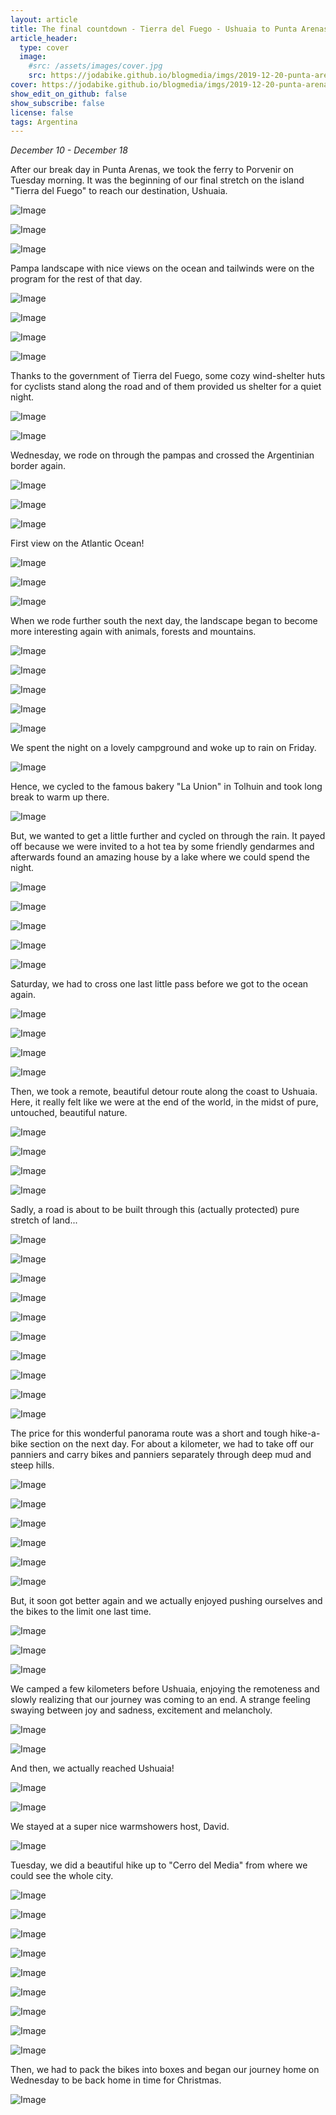 ```yaml
---
layout: article
title: The final countdown - Tierra del Fuego - Ushuaia to Punta Arenas 
article_header:
  type: cover
  image:
    #src: /assets/images/cover.jpg
    src: https://jodabike.github.io/blogmedia/imgs/2019-12-20-punta-arenas-to-ushuaia/p1300717M.jpg
cover: https://jodabike.github.io/blogmedia/imgs/2019-12-20-punta-arenas-to-ushuaia/p1300717T.jpg
show_edit_on_github: false
show_subscribe: false
license: false
tags: Argentina 
---
```


*December 10 - December 18*

After our break day in Punta Arenas, we took the ferry to Porvenir on Tuesday morning. It was the beginning of our final stretch on the island "Tierra del Fuego" to reach our destination, Ushuaia.


<!--more-->

<p><img alt="Image" title="icon" src="https://jodabike.github.io/blogmedia/imgs/2019-12-20-punta-arenas-to-ushuaia/Foto%2010.12.19%2C%2007%2036%2029M.jpg" /></p>
<p><img alt="Image" title="icon" src="https://jodabike.github.io/blogmedia/imgs/2019-12-20-punta-arenas-to-ushuaia/Foto%2010.12.19%2C%2007%2042%2040M.jpg" /></p>
<p><img alt="Image" title="icon" src="https://jodabike.github.io/blogmedia/imgs/2019-12-20-punta-arenas-to-ushuaia/Foto%2010.12.19%2C%2010%2059%2055M.jpg" /></p>

Pampa landscape with nice views on the ocean and tailwinds were on the program for the rest of that day.

<p><img alt="Image" title="icon" src="https://jodabike.github.io/blogmedia/imgs/2019-12-20-punta-arenas-to-ushuaia/Foto%2010.12.19%2C%2013%2008%2055M.jpg" /></p>
<p><img alt="Image" title="icon" src="https://jodabike.github.io/blogmedia/imgs/2019-12-20-punta-arenas-to-ushuaia/Foto%2010.12.19%2C%2016%2031%2012M.jpg" /></p>
<p><img alt="Image" title="icon" src="https://jodabike.github.io/blogmedia/imgs/2019-12-20-punta-arenas-to-ushuaia/Foto%2010.12.19%2C%2017%2006%2029M.jpg" /></p>
<p><img alt="Image" title="icon" src="https://jodabike.github.io/blogmedia/imgs/2019-12-20-punta-arenas-to-ushuaia/Foto%2010.12.19%2C%2019%2023%2004M.jpg" /></p>

Thanks to the government of Tierra del Fuego, some cozy wind-shelter huts for cyclists stand along the road and of them provided us shelter for a quiet night.

<p><img alt="Image" title="icon" src="https://jodabike.github.io/blogmedia/imgs/2019-12-20-punta-arenas-to-ushuaia/Foto%2010.12.19%2C%2021%2040%2018M.jpg" /></p>
<p><img alt="Image" title="icon" src="https://jodabike.github.io/blogmedia/imgs/2019-12-20-punta-arenas-to-ushuaia/Foto%2010.12.19%2C%2021%2039%2039M.jpg" /></p>

Wednesday, we rode on through the pampas and crossed the Argentinian border again.

<p><img alt="Image" title="icon" src="https://jodabike.github.io/blogmedia/imgs/2019-12-20-punta-arenas-to-ushuaia/Foto%2011.12.19%2C%2009%2003%2059M.jpg" /></p>
<p><img alt="Image" title="icon" src="https://jodabike.github.io/blogmedia/imgs/2019-12-20-punta-arenas-to-ushuaia/Foto%2011.12.19%2C%2009%2029%2033M.jpg" /></p>
<p><img alt="Image" title="icon" src="https://jodabike.github.io/blogmedia/imgs/2019-12-20-punta-arenas-to-ushuaia/Foto%2011.12.19%2C%2010%2020%2016M.jpg" /></p>

First view on the Atlantic Ocean!
<p><img alt="Image" title="icon" src="https://jodabike.github.io/blogmedia/imgs/2019-12-20-punta-arenas-to-ushuaia/Foto%2011.12.19%2C%2015%2045%2028M.jpg" /></p>

<p><img alt="Image" title="icon" src="https://jodabike.github.io/blogmedia/imgs/2019-12-20-punta-arenas-to-ushuaia/Foto%2011.12.19%2C%2018%2008%2031M.jpg" /></p>
<p><img alt="Image" title="icon" src="https://jodabike.github.io/blogmedia/imgs/2019-12-20-punta-arenas-to-ushuaia/Foto%2011.12.19%2C%2020%2045%2031M.jpg" /></p>

When we rode further south the next day, the landscape began to become more interesting again with animals, forests and mountains.

<p><img alt="Image" title="icon" src="https://jodabike.github.io/blogmedia/imgs/2019-12-20-punta-arenas-to-ushuaia/Foto%2012.12.19%2C%2008%2049%2035M.jpg" /></p>
<p><img alt="Image" title="icon" src="https://jodabike.github.io/blogmedia/imgs/2019-12-20-punta-arenas-to-ushuaia/Foto%2012.12.19%2C%2014%2015%2015M.jpg" /></p>
<p><img alt="Image" title="icon" src="https://jodabike.github.io/blogmedia/imgs/2019-12-20-punta-arenas-to-ushuaia/Foto%2012.12.19%2C%2014%2037%2047M.jpg" /></p>
<p><img alt="Image" title="icon" src="https://jodabike.github.io/blogmedia/imgs/2019-12-20-punta-arenas-to-ushuaia/Foto%2012.12.19%2C%2017%2004%2046M.jpg" /></p>
<p><img alt="Image" title="icon" src="https://jodabike.github.io/blogmedia/imgs/2019-12-20-punta-arenas-to-ushuaia/Foto%2012.12.19%2C%2017%2008%2019M.jpg" /></p>

We spent the night on a lovely campground and woke up to rain on Friday.

<p><img alt="Image" title="icon" src="https://jodabike.github.io/blogmedia/imgs/2019-12-20-punta-arenas-to-ushuaia/Foto%2012.12.19%2C%2019%2039%2000M.jpg" /></p>

Hence, we cycled to the famous bakery "La Union" in Tolhuin and took long break to warm up there.

<p><img alt="Image" title="icon" src="https://jodabike.github.io/blogmedia/imgs/2019-12-20-punta-arenas-to-ushuaia/Foto%2013.12.19%2C%2016%2047%2013M.jpg" /></p>

But, we wanted to get a little further and cycled on through the rain. It payed off because we were invited to a hot tea by some friendly gendarmes and afterwards found an amazing house by a lake where we could spend the night.

<p><img alt="Image" title="icon" src="https://jodabike.github.io/blogmedia/imgs/2019-12-20-punta-arenas-to-ushuaia/Foto%2014.12.19%2C%2010%2023%2038M.jpg" /></p>
<p><img alt="Image" title="icon" src="https://jodabike.github.io/blogmedia/imgs/2019-12-20-punta-arenas-to-ushuaia/Foto%2014.12.19%2C%2009%2026%2015M.jpg" /></p>
<p><img alt="Image" title="icon" src="https://jodabike.github.io/blogmedia/imgs/2019-12-20-punta-arenas-to-ushuaia/Foto%2014.12.19%2C%2009%2028%2055M.jpg" /></p>
<p><img alt="Image" title="icon" src="https://jodabike.github.io/blogmedia/imgs/2019-12-20-punta-arenas-to-ushuaia/Foto%2014.12.19%2C%2009%2032%2058M.jpg" /></p>
<p><img alt="Image" title="icon" src="https://jodabike.github.io/blogmedia/imgs/2019-12-20-punta-arenas-to-ushuaia/Foto%2014.12.19%2C%2010%2021%2017M.jpg" /></p>

Saturday, we had to cross one last little pass before we got to the ocean again.

<p><img alt="Image" title="icon" src="https://jodabike.github.io/blogmedia/imgs/2019-12-20-punta-arenas-to-ushuaia/Foto%2014.12.19%2C%2012%2000%2028M.jpg" /></p>
<p><img alt="Image" title="icon" src="https://jodabike.github.io/blogmedia/imgs/2019-12-20-punta-arenas-to-ushuaia/Foto%2014.12.19%2C%2012%2024%2037M.jpg" /></p>
<p><img alt="Image" title="icon" src="https://jodabike.github.io/blogmedia/imgs/2019-12-20-punta-arenas-to-ushuaia/Foto%2014.12.19%2C%2014%2009%2002M.jpg" /></p>
<p><img alt="Image" title="icon" src="https://jodabike.github.io/blogmedia/imgs/2019-12-20-punta-arenas-to-ushuaia/Foto%2014.12.19%2C%2015%2042%2029M.jpg" /></p>

Then, we took a remote, beautiful detour route along the coast to Ushuaia. Here, it really felt like we were at the end of the world, in the midst of pure, untouched, beautiful nature.

<p><img alt="Image" title="icon" src="https://jodabike.github.io/blogmedia/imgs/2019-12-20-punta-arenas-to-ushuaia/Foto%2014.12.19%2C%2016%2051%2028M.jpg" /></p>
<p><img alt="Image" title="icon" src="https://jodabike.github.io/blogmedia/imgs/2019-12-20-punta-arenas-to-ushuaia/Foto%2014.12.19%2C%2017%2030%2025M.jpg" /></p>
<p><img alt="Image" title="icon" src="https://jodabike.github.io/blogmedia/imgs/2019-12-20-punta-arenas-to-ushuaia/Foto%2014.12.19%2C%2017%2034%2000M.jpg" /></p>
<p><img alt="Image" title="icon" src="https://jodabike.github.io/blogmedia/imgs/2019-12-20-punta-arenas-to-ushuaia/Foto%2014.12.19%2C%2017%2046%2031M.jpg" /></p>

Sadly, a road is about to be built through this (actually protected) pure stretch of land...
<p><img alt="Image" title="icon" src="https://jodabike.github.io/blogmedia/imgs/2019-12-20-punta-arenas-to-ushuaia/Foto%2014.12.19%2C%2018%2023%2048M.jpg" /></p>
<p><img alt="Image" title="icon" src="https://jodabike.github.io/blogmedia/imgs/2019-12-20-punta-arenas-to-ushuaia/Foto%2014.12.19%2C%2018%2055%2019M.jpg" /></p>
<p><img alt="Image" title="icon" src="https://jodabike.github.io/blogmedia/imgs/2019-12-20-punta-arenas-to-ushuaia/Foto%2014.12.19%2C%2019%2004%2059M.jpg" /></p>

<p><img alt="Image" title="icon" src="https://jodabike.github.io/blogmedia/imgs/2019-12-20-punta-arenas-to-ushuaia/Foto%2014.12.19%2C%2019%2046%2049M.jpg" /></p>
<p><img alt="Image" title="icon" src="https://jodabike.github.io/blogmedia/imgs/2019-12-20-punta-arenas-to-ushuaia/Foto%2014.12.19%2C%2019%2054%2052M.jpg" /></p>
<p><img alt="Image" title="icon" src="https://jodabike.github.io/blogmedia/imgs/2019-12-20-punta-arenas-to-ushuaia/Foto%2014.12.19%2C%2020%2015%2041M.jpg" /></p>
<p><img alt="Image" title="icon" src="https://jodabike.github.io/blogmedia/imgs/2019-12-20-punta-arenas-to-ushuaia/Foto%2014.12.19%2C%2020%2035%2009M.jpg" /></p>
<p><img alt="Image" title="icon" src="https://jodabike.github.io/blogmedia/imgs/2019-12-20-punta-arenas-to-ushuaia/Foto%2015.12.19%2C%2008%2020%2011M.jpg" /></p>

<p><img alt="Image" title="icon" src="https://jodabike.github.io/blogmedia/imgs/2019-12-20-punta-arenas-to-ushuaia/Foto%2015.12.19%2C%2010%2001%2030M.jpg" /></p>
<p><img alt="Image" title="icon" src="https://jodabike.github.io/blogmedia/imgs/2019-12-20-punta-arenas-to-ushuaia/Foto%2015.12.19%2C%2010%2049%2025M.jpg" /></p>

The price for this wonderful panorama route was a short and tough hike-a-bike section on the next day. For about a kilometer, we had to take off our panniers and carry bikes and panniers separately through deep mud and steep hills.

<p><img alt="Image" title="icon" src="https://jodabike.github.io/blogmedia/imgs/2019-12-20-punta-arenas-to-ushuaia/Foto%2015.12.19%2C%2011%2012%2019M.jpg" /></p>
<p><img alt="Image" title="icon" src="https://jodabike.github.io/blogmedia/imgs/2019-12-20-punta-arenas-to-ushuaia/Foto%2015.12.19%2C%2012%2025%2011M.jpg" /></p>
<p><img alt="Image" title="icon" src="https://jodabike.github.io/blogmedia/imgs/2019-12-20-punta-arenas-to-ushuaia/Foto%2015.12.19%2C%2012%2026%2007M.jpg" /></p>
<p><img alt="Image" title="icon" src="https://jodabike.github.io/blogmedia/imgs/2019-12-20-punta-arenas-to-ushuaia/Foto%2015.12.19%2C%2013%2035%2012M.jpg" /></p>
<p><img alt="Image" title="icon" src="https://jodabike.github.io/blogmedia/imgs/2019-12-20-punta-arenas-to-ushuaia/Foto%2015.12.19%2C%2014%2023%2040M.jpg" /></p>
<p><img alt="Image" title="icon" src="https://jodabike.github.io/blogmedia/imgs/2019-12-20-punta-arenas-to-ushuaia/Foto%2015.12.19%2C%2016%2002%2024M.jpg" /></p>

But, it soon got better again and we actually enjoyed pushing ourselves and the bikes to the limit one last time.

<p><img alt="Image" title="icon" src="https://jodabike.github.io/blogmedia/imgs/2019-12-20-punta-arenas-to-ushuaia/Foto%2015.12.19%2C%2015%2025%2005M.jpg" /></p>
<p><img alt="Image" title="icon" src="https://jodabike.github.io/blogmedia/imgs/2019-12-20-punta-arenas-to-ushuaia/Foto%2015.12.19%2C%2016%2051%2044M.jpg" /></p>
<p><img alt="Image" title="icon" src="https://jodabike.github.io/blogmedia/imgs/2019-12-20-punta-arenas-to-ushuaia/Foto%2015.12.19%2C%2020%2048%2031M.jpg" /></p>

We camped a few kilometers before Ushuaia, enjoying the remoteness and slowly realizing that our journey was coming to an end. A strange feeling swaying between joy and sadness, excitement and melancholy.

<p><img alt="Image" title="icon" src="https://jodabike.github.io/blogmedia/imgs/2019-12-20-punta-arenas-to-ushuaia/Foto%2015.12.19%2C%2020%2048%2056M.jpg" /></p>
<p><img alt="Image" title="icon" src="https://jodabike.github.io/blogmedia/imgs/2019-12-20-punta-arenas-to-ushuaia/Foto%2016.12.19%2C%2010%2051%2040M.jpg" /></p>

And then, we actually reached Ushuaia!

<p><img alt="Image" title="icon" src="https://jodabike.github.io/blogmedia/imgs/2019-12-20-punta-arenas-to-ushuaia/Foto%2016.12.19%2C%2011%2035%2032M.jpg" /></p>
<p><img alt="Image" title="icon" src="https://jodabike.github.io/blogmedia/imgs/2019-12-20-punta-arenas-to-ushuaia/Foto%2016.12.19%2C%2017%2054%2015M.jpg" /></p>

We stayed at a super nice warmshowers host, David.

<p><img alt="Image" title="icon" src="https://jodabike.github.io/blogmedia/imgs/2019-12-20-punta-arenas-to-ushuaia/Foto%2018.12.19%2C%2008%2043%2049M.jpg" /></p>

Tuesday, we did a beautiful hike up to "Cerro del Media" from where we could see the whole city.

<p><img alt="Image" title="icon" src="https://jodabike.github.io/blogmedia/imgs/2019-12-20-punta-arenas-to-ushuaia/Foto%2017.12.19%2C%2012%2052%2033M.jpg" /></p>
<p><img alt="Image" title="icon" src="https://jodabike.github.io/blogmedia/imgs/2019-12-20-punta-arenas-to-ushuaia/Foto%2017.12.19%2C%2013%2050%2027M.jpg" /></p>
<p><img alt="Image" title="icon" src="https://jodabike.github.io/blogmedia/imgs/2019-12-20-punta-arenas-to-ushuaia/Foto%2017.12.19%2C%2014%2018%2054M.jpg" /></p>
<p><img alt="Image" title="icon" src="https://jodabike.github.io/blogmedia/imgs/2019-12-20-punta-arenas-to-ushuaia/Foto%2017.12.19%2C%2014%2029%2036M.jpg" /></p>
<p><img alt="Image" title="icon" src="https://jodabike.github.io/blogmedia/imgs/2019-12-20-punta-arenas-to-ushuaia/Foto%2017.12.19%2C%2014%2040%2011M.jpg" /></p>
<p><img alt="Image" title="icon" src="https://jodabike.github.io/blogmedia/imgs/2019-12-20-punta-arenas-to-ushuaia/Foto%2017.12.19%2C%2014%2043%2005M.jpg" /></p>
<p><img alt="Image" title="icon" src="https://jodabike.github.io/blogmedia/imgs/2019-12-20-punta-arenas-to-ushuaia/Foto%2017.12.19%2C%2015%2025%2019M.jpg" /></p>
<p><img alt="Image" title="icon" src="https://jodabike.github.io/blogmedia/imgs/2019-12-20-punta-arenas-to-ushuaia/Foto%2017.12.19%2C%2016%2048%2053M.jpg" /></p>
<p><img alt="Image" title="icon" src="https://jodabike.github.io/blogmedia/imgs/2019-12-20-punta-arenas-to-ushuaia/Foto%2017.12.19%2C%2017%2010%2004M.jpg" /></p>

Then, we had to pack the bikes into boxes and began our journey home on Wednesday to be back home in time for Christmas.

<p><img alt="Image" title="icon" src="https://jodabike.github.io/blogmedia/imgs/2019-12-20-punta-arenas-to-ushuaia/Foto%2016.12.19%2C%2017%2009%2035M.jpg" /></p>
